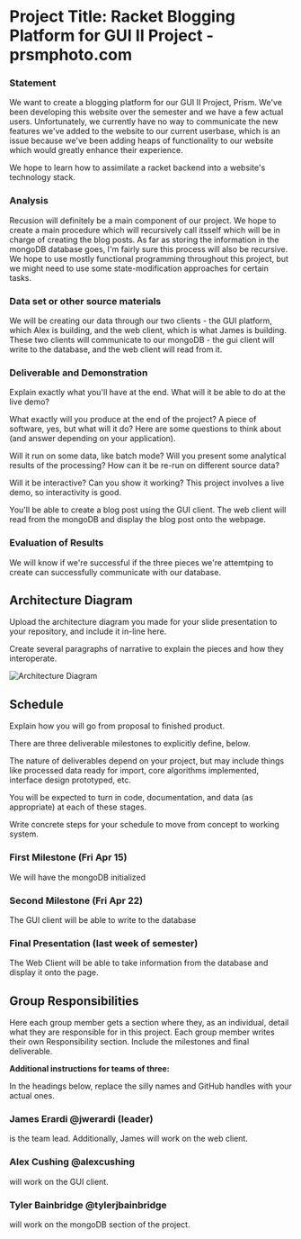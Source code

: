 # Project Title: Racket Blogging Platform for GUI II Project - prsmphoto.com

### Statement
We want to create a blogging platform for our GUI II Project, Prism. We've been developing this website over the semester and we have a few actual users. Unfortunately, we currently have no way to communicate the new features we've added to the website to our current userbase, which is an issue because we've been adding heaps of functionality to our website which would greatly enhance their experience. 

We hope to learn how to assimilate a racket backend into a website's technology stack. 

### Analysis

Recusion will definitely be a main component of our project. We hope to create a main procedure which will recursively call itsself which will be in charge of creating the blog posts. As far as storing the information in the mongoDB database goes, I'm fairly sure this process will also be recursive. We hope to use mostly functional programming throughout this project, but we might need to use some state-modification approaches for certain tasks. 


### Data set or other source materials

We will be creating our data through our two clients - the GUI platform, which Alex is building, and the web client, which is what James is building. These two clients will communicate to our mongoDB - the gui client will write to the database, and the web client will read from it. 

### Deliverable and Demonstration
Explain exactly what you'll have at the end. What will it be able to do at the live demo?

What exactly will you produce at the end of the project? A piece of software, yes, but what will it do? Here are some questions to think about (and answer depending on your application).

Will it run on some data, like batch mode? Will you present some analytical results of the processing? How can it be re-run on different source data?

Will it be interactive? Can you show it working? This project involves a live demo, so interactivity is good.

You'll be able to create a blog post using the GUI client. The web client will read from the mongoDB and display the blog post onto the webpage. 

### Evaluation of Results

We will know if we're successful if the three pieces we're attemtping to create can successfully communicate with our database.

## Architecture Diagram
Upload the architecture diagram you made for your slide presentation to your repository, and include it in-line here.

Create several paragraphs of narrative to explain the pieces and how they interoperate.

![Architecture Diagram](https://s3-us-west-2.amazonaws.com/prismapp/james/images/ylemlubx0fixdlollollol.png)

## Schedule
Explain how you will go from proposal to finished product. 

There are three deliverable milestones to explicitly define, below.

The nature of deliverables depend on your project, but may include things like processed data ready for import, core algorithms implemented, interface design prototyped, etc. 

You will be expected to turn in code, documentation, and data (as appropriate) at each of these stages.

Write concrete steps for your schedule to move from concept to working system. 

### First Milestone (Fri Apr 15)
We will have the mongoDB initialized 

### Second Milestone (Fri Apr 22)
The GUI client will be able to write to the database 

### Final Presentation (last week of semester)
The Web Client will be able to take information from the database and display it onto the page.

## Group Responsibilities
Here each group member gets a section where they, as an individual, detail what they are responsible for in this project. Each group member writes their own Responsibility section. Include the milestones and final deliverable.

**Additional instructions for teams of three:** 

In the headings below, replace the silly names and GitHub handles with your actual ones.

### James Erardi @jwerardi (leader)
is the team lead. Additionally, James will work on the web client.

### Alex Cushing @alexcushing
will work on the GUI client.

### Tyler Bainbridge @tylerjbainbridge
will work on the mongoDB section of the project. 
